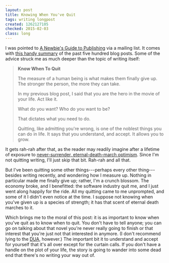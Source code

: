 ```yaml
---
layout: post
title: Knowing When You've Quit
tags: writing longpost
created: 1262127105
checked: 2015-02-03
class: long
---
```

I was pointed to [A Newbie's Guide to Publishing](http://jakonrath.blogspot.com/) via a mailing list.  It comes with [this handy summary](http://jakonrath.blogspot.com/2009/12/what-i-know.html) of the past five hundred blog posts.  Some of the advice struck me as much deeper than the topic of writing itself:

> **Know When To Quit**
>
>The measure of a human being is what makes them finally give up. The stronger the person, the more they can take.<!--break-->
>
>In my previous blog post, I said that you are the hero in the movie of your life. Act like it.
>
>What do you want? Who do you want to be?
>
>That dictates what you need to do.
>
>Quitting, like admitting you're wrong, is one of the noblest things you can do in life. It says that you understand, and accept. It allows you to grow.

It gets rah-rah after that, as the reader may readily imagine after a lifetime of exposure to [never-surrender, eternal-death-march optimism](http://reason.com/archives/2009/12/28/it-takes-a-village-atheist).  Since I'm not quitting writing, I'll just skip that bit.  Rah-rah and all that.

But I've been quitting some other things---perhaps every other thing---besides writing recently, and wondering how I measure up.  Nothing in particular made me finally give up; rather, I'm a crunch blossom.  The economy broke, and I benefitted:  the software industry quit me, and I just went along happily for the ride.  All my quitting came to me unprompted, and some of it I didn't even notice at the time.  I suppose not knowing when you've given up is a species of strength; it has that scent of eternal death marches to it.

Which brings me to the moral of this post:  it is as important to know when you've quit as to know when to quit.  You don't have to tell anyone; you can go on talking about that novel you're never really going to finish or that interest that you're just not that interested in anymore.  (I don't recommend lying to the [DUA](http://www.mass.gov/lwd/unemployment-insur/), however.)  The important bit it to understand and accept for yourself that it's all over except for the curtain calls.  If you don't have a handle on the plot of your life, the story is going to wander into some dead end that there's no writing your way out of.
